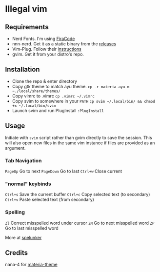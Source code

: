 # Illegal vim

## Requirements

+ Nerd Fonts. I'm using [FiraCode](https://github.com/ryanoasis/nerd-fonts/tree/master/patched-fonts/FiraCode)
+ nnn-nerd. Get it as a static binary from the [releases](https://github.com/jarun/nnn/releases)
+ Vim-Plug. Follow their [instructions](https://github.com/junegunn/vim-plug)
+ gvim. Get it from your distro's repo.

## Installation

+ Clone the repo & enter directory
+ Copy gtk theme to match ayu theme.
`cp -r materia-ayu-m ~./local/share/themes/`
+ Copy vimrc to .vimrc
`cp .vimrc ~/.vimrc`
+ Copy svim to somewhere in your `PATH`
`cp svim ~/.local/bin/ && chmod +x ~/.local/bin/svim`
+ Launch svim and run PlugInstall
`:PlugInstall`

## Usage

Initiate with `svim` script rather than gvim directly to save the session. This will also open new files in the same vim instance if files are provided as an argument.

### Tab Navigation

`PageUp`	Go to next 
`PageDown`	Go to last 
`Ctrl+w`	Close current 

### "normal" keybinds

`Ctrl+s`	Save the current buffer
`Ctrl+c`	Copy selected text (to secondary)
`Ctrl+v`	Paste selected text (from secondary)

### Spelling

`Zl`		Correct misspelled word under cursor 
`ZN`		Go to next misspelled word
`ZP`		Go to last misspelled word

More at [spelunker](https://github.com/kamykn/spelunker.vim/blob/master/README.md)

## Credits

nana-4 for [materia-theme](https://github.com/nana-4/materia-theme)


